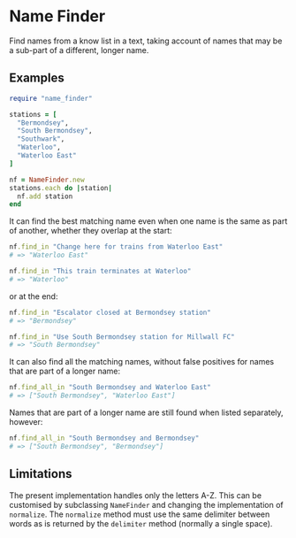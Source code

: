 # Name Finder

Find names from a know list in a text, taking account of names that may be a
sub-part of a different, longer name.

## Examples

```ruby
require "name_finder"

stations = [
  "Bermondsey",
  "South Bermondsey",
  "Southwark",
  "Waterloo",
  "Waterloo East"
]

nf = NameFinder.new
stations.each do |station|
  nf.add station
end
```

It can find the best matching name even when one name is the same as part of
another, whether they overlap at the start:

```ruby
nf.find_in "Change here for trains from Waterloo East"
# => "Waterloo East"

nf.find_in "This train terminates at Waterloo"
# => "Waterloo"
```

or at the end:

```ruby
nf.find_in "Escalator closed at Bermondsey station"
# => "Bermondsey"

nf.find_in "Use South Bermondsey station for Millwall FC"
# => "South Bermondsey"
```

It can also find all the matching names, without false positives for names
that are part of a longer name:

```ruby
nf.find_all_in "South Bermondsey and Waterloo East"
# => ["South Bermondsey", "Waterloo East"]
```

Names that are part of a longer name are still found when listed separately,
however:

```ruby
nf.find_all_in "South Bermondsey and Bermondsey"
# => ["South Bermondsey", "Bermondsey"]
```

## Limitations

The present implementation handles only the letters A-Z. This can be customised
by subclassing `NameFinder` and changing the implementation of `normalize`.
The `normalize` method must use the same delimiter between words as is returned
by the `delimiter` method (normally a single space).
